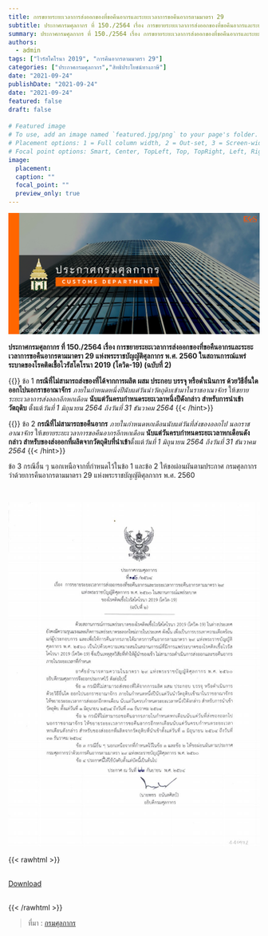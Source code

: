 ```yaml
---
title: การขยายระยะเวลาการส่งออกของที่ขอคืนอากรและระยะเวลาการขอคืนอากรตามมาตรา 29
subtitle: ประกาศกรมศุลกากร ที่ 150./2564 เรื่อง การขยายระยะเวลาการส่งออกของที่ขอคืนอากรและระยะเวลาการขอคืนอากรตามมาตรา 29 แห่งพระราชบัญญัติศุลกากร พ.ศ. 2560 ในสถานการณ์แพร่ระบาดของโรคติดเชื้อไวรัสโคโรนา 2019 (โควิด-19) (ฉบับที่ 2)
summary: ประกาศกรมศุลกากร ที่ 150./2564 เรื่อง การขยายระยะเวลาการส่งออกของที่ขอคืนอากรและระยะเวลาการขอคืนอากรตามมาตรา 29 แห่งพระราชบัญญัติศุลกากร พ.ศ. 2560 ในสถานการณ์แพร่ระบาดของโรคติดเชื้อไวรัสโคโรนา 2019 (โควิด-19) (ฉบับที่ 2)
authors:
  - admin
tags: ["ไวรัสโคโรนา 2019", "การคืนอากรตามมาตรา 29"]
categories: ["ประกาศกรมศุลกากร","สิทธิประโยชน์ทางภาษี"]
date: "2021-09-24"
publishDate: "2021-09-24"
date: "2021-09-24"
featured: false
draft: false

# Featured image
# To use, add an image named `featured.jpg/png` to your page's folder.
# Placement options: 1 = Full column width, 2 = Out-set, 3 = Screen-width
# Focal point options: Smart, Center, TopLeft, Top, TopRight, Left, Right, BottomLeft, Bottom, BottomRight
image:
  placement:
  caption: ""
  focal_point: ""
  preview_only: true
---
```


![](featured.png)

**ประกาศกรมศุลกากร ที่ 150./2564 เรื่อง การขยายระยะเวลาการส่งออกของที่ขอคืนอากรและระยะเวลาการขอคืนอากรตามมาตรา 29 แห่งพระราชบัญญัติศุลกากร พ.ศ. 2560 ในสถานการณ์แพร่ระบาดของโรคติดเชื้อไวรัสโคโรนา 2019 (โควิด-19) (ฉบับที่ 2)**



{{<hint success>}}
ข้อ 1 **กรณีที่ไม่สามารถส่งของที่ได้จากการผลิต ผสม ประกอบ บรรจุ หรือดําเนินการ ด้วยวิธีอื่นใด ออกไปนอกราชอาณาจักร** *ภายในกําหนดหนึ่งปีนับแต่วันนําวัตถุดิบเข้ามาในราชอาณาจักร* ให้*ขยายระยะเวลาการส่งออกอีกหกเดือน* **นับแต่วันครบกําหนดระยะเวลาหนึ่งปีดังกล่าว สําหรับการนําเข้า วัตถุดิบ** ตั้งแต่*วันที่ 1 มิถุนายน 2564 ถึงวันที่ 31 ธันวาคม 2564*
{{< /hint>}}
 
{{<hint warning>}}
ข้อ 2 **กรณีที่ไม่สามารถขอคืนอากร** *ภายในกําหนดหกเดือนนับแต่วันที่ส่งของออกไป นอกราชอาณาจักร* ให้*ขยายระยะเวลาการขอคืนอากรอีกหกเดือน* **นับแต่วันครบกําหนดระยะเวลาหกเดือนดังกล่าว สําหรับของส่งออกที่ผลิตจากวัตถุดิบที่นําเข้า**ตั้งแต่*วันที่ 1 มิถุนายน 2564 ถึงวันที่ 31 ธันวาคม 2564*
{{< /hint>}}
 
ข้อ 3 กรณีอื่น ๆ นอกเหนือจากที่กําหนดไว้ในข้อ 1 และข้อ 2 ให้ขอผ่อนผันตามประกาศ กรมศุลกากรว่าด้วยการคืนอากรตามมาตรา 29 แห่งพระราชบัญญัติศุลกากร พ.ศ. 2560 

<br>

![](docs-01.jpg)


{{< rawhtml >}}
<br>

<br>
<div class="article-tags">
<a class="badge badge-danger" href="./docs.pdf" target="_blank" id="download_files_new">Download</a>

</div>
<br>

{{< /rawhtml >}}

> ที่มา : [กรมศุลกากร](http://www.customs.go.th/cont_strc_download_with_docno_date.php?lang=th&top_menu=menu_homepage&current_id=14232932404f505f46464b4a464b48)
